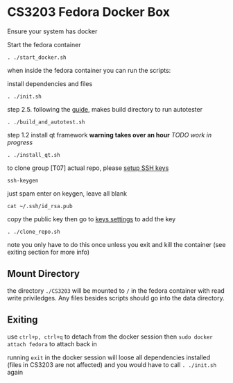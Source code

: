 # CS3203 Fedora Docker Box

Ensure your system has docker

Start the fedora container
```
. ./start_docker.sh
```

when inside the fedora container you can run the scripts:

install dependencies and files
```
. ./init.sh
```

step 2.5. following the [guide](https://github.com/nus-cs3203/project-wiki/wiki/Cross-platform-Startup-SPA-Solution), makes build directory to run autotester
```
. ./build_and_autotest.sh
```

step 1.2 install qt framework **warning takes over an hour**
*TODO work in progress*
```
. ./install_qt.sh
```

to clone group [T07] actual repo, please [setup SSH keys](https://www.toolsqa.com/git/clone-repository-using-ssh/) 
```
ssh-keygen
```
just spam enter on keygen, leave all blank
```
cat ~/.ssh/id_rsa.pub
```
copy the public key
then go to [keys settings](https://github.com/settings/ssh/new) to add the key
```
. ./clone_repo.sh
```
note you only have to do this once unless you exit and kill the container (see exiting section for more info)

## Mount Directory

the directory `./CS3203` will be mounted to `/` in the fedora container with read write priviledges. Any files besides scripts should go into the data directory.

## Exiting

use `ctrl+p, ctrl+q` to detach from the docker session
then `sudo docker attach fedora` to attach back in

running `exit` in the docker session will loose all dependencies installed (files in CS3203 are not affected) and you would have to call `. ./init.sh` again